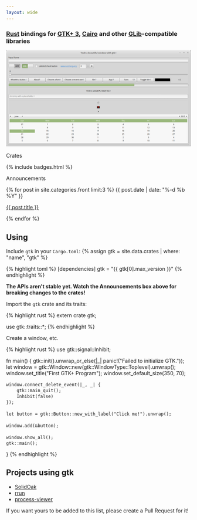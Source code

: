 ```yaml
---
layout: wide
---
```


<div class="intro-col-wrapper">
  <div class="intro-col intro-col-1" markdown="1">

### [Rust] bindings for [GTK+ 3][GTK], [Cairo] and other [GLib]-compatible libraries

[![GTK screenshot](gtk.png)](gtk.png)

[Rust]: https://www.rust-lang.org/
[GLib]: https://developer.gnome.org/glib/stable/
[GTK]: https://developer.gnome.org/gtk3/stable/
[Cairo]: http://cairographics.org/documentation/

  </div>
  <div class="intro-col intro-col-2">
    <div class="crates">
      <p class="page-heading"> Crates </p>
      {% include badges.html %}
    </div>
    <div class="blog">
      <p class="page-heading"> Announcements </p>
      {% for post in site.categories.front limit:3 %}
        <span class="post-meta">{{ post.date | date: "%-d %b %Y" }}</span>
        <p>
          <a href="{{ post.url | prepend: site.baseurl }}">{{ post.title }}</a>
        </p>
      {% endfor %}
    </div>
  </div>
</div>

## Using

Include `gtk` in your `Cargo.toml`:
{% assign gtk = site.data.crates | where: "name", "gtk" %}

{% highlight toml %}
[dependencies]
gtk = "{{ gtk[0].max_version }}"
{% endhighlight %}

__The APIs aren't stable yet. Watch the Announcements box above for breaking changes to the crates!__

Import the `gtk` crate and its traits:

{% highlight rust %}
extern crate gtk;

use gtk::traits::*;
{% endhighlight %}

Create a window, etc.

{% highlight rust %}
use gtk::signal::Inhibit;

fn main() {
    gtk::init().unwrap_or_else(|_| panic!("Failed to initialize GTK."));
    let window = gtk::Window::new(gtk::WindowType::Toplevel).unwrap();
    window.set_title("First GTK+ Program");
    window.set_default_size(350, 70);

    window.connect_delete_event(|_, _| {
        gtk::main_quit();
        Inhibit(false)
    });

    let button = gtk::Button::new_with_label("Click me!").unwrap();

    window.add(&button);

    window.show_all();
    gtk::main();
}
{% endhighlight %}

## Projects using gtk
* [SolidOak](https://github.com/oakes/SolidOak)
* [rrun](https://github.com/buster/rrun)
* [process-viewer](https://github.com/GuillaumeGomez/process-viewer)

If you want yours to be added to this list, please create a Pull Request for it!

